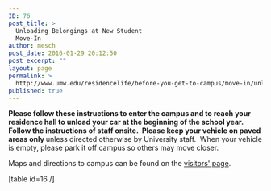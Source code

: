 ```yaml
---
ID: 76
post_title: >
  Unloading Belongings at New Student
  Move-In
author: mesch
post_date: 2016-01-29 20:12:50
post_excerpt: ""
layout: page
permalink: >
  http://www.umw.edu/residencelife/before-you-get-to-campus/move-in/unloading/
published: true
---
```

<strong>Please follow these instructions to enter the campus and to reach your residence hall to unload your car at the beginning of the school year.  Follow the instructions of staff onsite.  Please keep your vehicle on paved areas only </strong>unless directed otherwise by University staff.  When your vehicle is empty, please park it off campus so others may move closer.

Maps and directions to campus can be found on the <a href="http://www.umw.edu/visitors/">visitors' page</a>.

[table id=16 /]